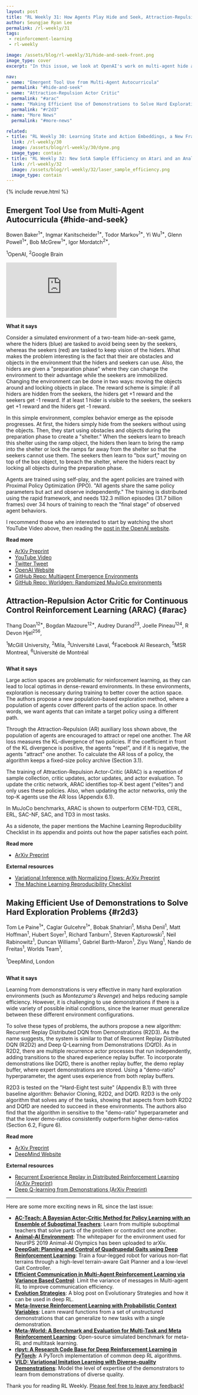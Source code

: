```yaml
---
layout: post
title: "RL Weekly 31: How Agents Play Hide and Seek, Attraction-Repulsion Actor Critic, and Efficient Learning from Demonstrations"
author: Seungjae Ryan Lee
permalink: /rl-weekly/31
tags:
 - reinforcement-learning
 - rl-weekly

image: /assets/blog/rl-weekly/31/hide-and-seek-front.png
image_type: cover
excerpt: "In this issue, we look at OpenAI's work on multi-agent hide and seek and the behaviors that emerge. We also look at Mila's population-based exploration that exceeds the performance of various TD3 and SAC baselines. Finally, we look at DeepMind's R2D3, a new algorithm to learn from demonstrations."

nav:
- name: "Emergent Tool Use from Multi-Agent Autocurricula"
  permalink: "#hide-and-seek"
- name: "Attraction-Repulsion Actor Critic"
  permalink: "#arac"
- name: "Making Efficient Use of Demonstrations to Solve Hard Exploration Problems"
  permalink: "#r2d3"
- name: "More News"
  permalink: "#more-news"

related:
- title: "RL Weekly 30: Learning State and Action Embeddings, a New Framework for RL in Games, and an Interactive Variant of Question Answering"
  link: /rl-weekly/30
  image: /assets/blog/rl-weekly/30/dyne.png
  image_type: contain
- title: "RL Weekly 32: New SotA Sample Efficiency on Atari and an Analysis of the Benefits of Hierarchical RL"
  link: /rl-weekly/32
  image: /assets/blog/rl-weekly/32/laser_sample_efficiency.png
  image_type: contain
---
```



{% include revue.html %}



## Emergent Tool Use from Multi-Agent Autocurricula {#hide-and-seek}

<p class="authors" style="font-size: 1em">
Bowen Baker<sup>1*</sup>,
Ingmar Kanitscheider<sup>1*</sup>,
Todor Markov<sup>1*</sup>,
Yi Wu<sup>1*</sup>,
Glenn Powell<sup>1*</sup>,
Bob McGrew<sup>1*</sup>,
Igor Mordatch<sup>2*</sup>,
</p>
<p class="authors__institutions" style="font-size: 1em">
    <sup>1</sup>OpenAI,
    <sup>2</sup>Google Brain
</p>


<div class="w100">
  <div class="youtube-responsive">
    <iframe src="https://www.youtube.com/embed/kopoLzvh5jY" frameborder="0" allow="autoplay; encrypted-media" allowfullscreen></iframe><br/>
  </div>
</div>
<div class="w90">
  <img src="{{ absolute_url }}/assets/blog/rl-weekly/31/hide-and-seek-1.gif" alt="">
</div>
<div class="w60">
  <img src="{{ absolute_url }}/assets/blog/rl-weekly/31/hide-and-seek-2.gif" alt="">
</div>


**What it says**

Consider a simulated environment of a two-team hide-an-seek game, where the hiders (blue) are tasked to avoid being seen by the seekers, whereas the seekers (red) are tasked to keep vision of the hiders. What makes the problem interesting is the fact that their are obstacles and objects in the environment that the hiders and seekers can use. Also, the hiders are given a "preparation phase" where they can change the environment to their advantage while the seekers are immobilized. Changing the environment can be done in two ways: moving the objects around and locking objects in place. The reward scheme is simple: if all hiders are hidden from the seekers, the hiders get +1 reward and the seekers get -1 reward. If at least 1 hider is visible to the seekers, the seekers get +1 reward and the hiders get -1 reward.

In this simple environment, complex behavior emerge as the episode progresses. At first, the hiders simply hide from the seekers without using the objects. Then, they start using obstacles and objects during the preparation phase to create a "shelter." When the seekers learn to breach this shelter using the ramp object, the hiders then learn to bring the ramp into the shelter or lock the ramps far away from the shelter so that the seekers cannot use them. The seekers then learn to "box surf," moving on top of the box object, to breach the shelter, where the hiders react by locking all objects during the preparation phase.

Agents are trained using self-play, and the agent policies are trained with Proximal Policy Optimization (PPO). "All agents share the same policy parameters but act and observe independently." The training is distributed using the rapid framework, and needs 132.3 million episodes (31.7 billion frames) over 34 hours of training to reach the "final stage" of observed agent behaviors.

I recommend those who are interested to start by watching the short YouTube Video above, then reading the [post in the OpenAI website](https://openai.com/blog/emergent-tool-use/).

**Read more**

- [ArXiv Preprint](https://arxiv.org/abs/1909.07528)
- [YouTube Video](https://www.youtube.com/watch?v=kopoLzvh5jY)
- [Twitter Tweet](https://twitter.com/OpenAI/status/1174815179483172864)
- [OpenAI Website](https://openai.com/blog/emergent-tool-use/)
- [GitHub Repo: Multiagent Emergence Environments](https://github.com/openai/multi-agent-emergence-environments)
- [GitHub Repo: Worldgen: Randomized MuJoCo environments](https://github.com/openai/mujoco-worldgen)




## Attraction-Repulsion Actor Critic for Continuous Control Reinforcement Learning (ARAC) {#arac}

<p class="authors" style="font-size: 1em">
Thang Doan<sup>12*</sup>,
Bogdan Mazoure<sup>12*</sup>,
Audrey Durand<sup>23</sup>,
Joelle Pineau<sup>124</sup>,
R Devon Hjel<sup>256</sup>,
</p>
<p class="authors__institutions" style="font-size: 1em">
    <sup>1</sup>McGill University,
    <sup>2</sup>Mila,
    <sup>3</sup>Université Laval,
    <sup>4</sup>Facebook AI Research,
    <sup>5</sup>MSR Montreal,
    <sup>6</sup>Université de Montréal
</p>

<div class="w70">
  <img src="{{ absolute_url }}/assets/blog/rl-weekly/31/arac-figure.png" alt="">
</div>
<div class="w30">
  <img src="{{ absolute_url }}/assets/blog/rl-weekly/31/arac-term.png" alt="">
</div>

**What it says**

Large action spaces are problematic for reinforcement learning, as they can lead to local optimas in dense-reward environments. In these environments, exploration is necessary during training to better cover the action space. The authors propose a new population-based exploration method, where a population of agents cover different parts of the action space. In other words, we want agents that can imitate a target policy using a different path.

Through the Attraction-Repulsion (AR) auxiliary loss shown above, the population of agents are encouraged to attract or repel one another. The AR loss measures the KL-divergence of two policies. If the coefficient in front of the KL divergence is positive, the agents "repel", and if it is negative, the agents "attract" one another. To calculate the AR loss of a policy, the algorithm keeps a fixed-size policy archive (Section 3.1).

The training of Attraction-Repulsion Actor-Critic (ARAC) is a repetition of sample collection, critic updates, actor updates, and actor evaluation. To update the critic network, ARAC identifies top-K best agent ("elites") and only uses these policies. Also, when updating the actor networks, only the top-K agents use the AR loss (Appendix 6.1).

In MuJoCo benchmarks, ARAC is shown to outperform CEM-TD3, CERL, ERL, SAC-NF, SAC, and TD3 in most tasks.

As a sidenote, the paper mentions the Machine Learning Reproducibility Checklist in its appendix and points out how the paper satisfies each point.

**Read more**

- [ArXiv Preprint](https://arxiv.org/abs/1909.07543)

**External resources**

- [Variational Inference with Normalizing Flows: ArXiv Preprint](https://arxiv.org/abs/1505.05770)
- [The Machine Learning Reproducibility Checklist](https://www.cs.mcgill.ca/~jpineau/ReproducibilityChecklist.pdf)




## Making Efficient Use of Demonstrations to Solve Hard Exploration Problems {#r2d3}

<p class="authors" style="font-size: 1em">
Tom Le Paine<sup>1*</sup>,
Caglar Gulcehre<sup>1*</sup>,
Bobak Shahriari<sup>1</sup>,
Misha Denil<sup>1</sup>,
Matt Hoffman<sup>1</sup>,
Hubert Soyer<sup>1</sup>,
Richard Tanburn<sup>1</sup>,
Steven Kapturowski<sup>1</sup>,
Neil Rabinowitz<sup>1</sup>,
Duncan Williams<sup>1</sup>,
Gabriel Barth-Maron<sup>1</sup>,
Ziyu Wang<sup>1</sup>,
Nando de Freitas<sup>1</sup>,
Worlds Team<sup>1</sup>,
</p>
<p class="authors__institutions" style="font-size: 1em">
    <sup>1</sup>DeepMind, London
</p>

<div class="w60">
  <img src="{{ absolute_url }}/assets/blog/rl-weekly/31/r2d3.png" alt="">
</div>
<div class="w60">
  <img src="{{ absolute_url }}/assets/blog/rl-weekly/31/r2d3-hard-eight.png" alt="">
</div>

**What it says**

Learning from demonstrations is very effective in many hard exploration environments (such as *Montezuma's Revenge*) and helps reducing sample efficiency. However, it is challenging to use demonstrations if there is a wide variety of possible initial conditions, since the learner must generalize between these different environment configurations.

To solve these types of problems, the authors propose a new algorithm: Recurrent Replay Distributed DQN from Demonstrations (R2D3). As the name suggests, the system is similar to that of Recurrent Replay Distributed DQN (R2D2) and Deep Q-Learning from Demonstrations (DQfD). As in R2D2, there are multiple recurrence actor processes that run independently, adding transitions to the shared experience replay buffer. To incorporate demonstrations like DQfD, there is another replay buffer, the demo replay buffer, where expert demonstrations are stored. Using a "demo-ratio" hyperparameter, the agent uses experience from both replay buffers.

R2D3 is tested on the "Hard-Eight test suite" (Appendix B.1) with three baseline algorithm: Behavior Cloning, R2D2, and DQfD. R2D3 is the only algorithm that solves any of the tasks, showing that aspects from both R2D2 and DQfD are needed to succeed in these environments. The authors also find that the algorithm in sensitive to the "demo-ratio" hyperparameter and that the lower demo-ratios consistently outperform higher demo-ratios (Section 6.2, Figure 6).

**Read more**

- [ArXiv Preprint](https://arxiv.org/abs/1909.01387)
- [DeepMind Website](https://deepmind.com/research/publications/Making-Efficient-Use-of-Demonstrations-to-Solve-Hard-Exploration-Problems)

**External resources**

- [Recurrent Experience Replay in Distributed Reinforcement Learning (ArXiv Preprint)](https://openreview.net/forum?id=r1lyTjAqYX)
- [Deep Q-learning from Demonstrations (ArXiv Preprint)](https://arxiv.org/abs/1704.03732)





------

<div id="more-news"></div>

Here are some more exciting news in RL since the last issue:

- [**AC-Teach: A Bayesian Actor-Critic Method for Policy Learning with an Ensemble of Suboptimal Teachers**](https://arxiv.org/abs/1909.04121): Learn from multiple suboptimal teachers that solve parts of the problem or contradict one another.
- [**Animal-AI Environment**](https://arxiv.org/abs/1909.07483): The whitepaper for the environment used for NeurIPS 2019 Animal-AI Olympics has been uploaded to arXiv.
- [**DeepGait: Planning and Control of Quadrupedal Gaits using Deep Reinforcement Learning**](https://arxiv.org/abs/1909.08399): Train a four-legged robot for various non-flat terrains through a high-level terrain-aware Gait Planner and a low-level Gait Controller.
- [**Efficient Communication in Multi-Agent Reinforcement Learning via Variance Based Control**](https://arxiv.org/abs/1909.02682): Limit the variance of messages in Multi-agent RL to improve communication efficiency.
- [**Evolution Strategies**](https://lilianweng.github.io/lil-log/2019/09/05/evolution-strategies.html): A blog post on Evolutionary Strategies and how it can be used in deep RL.
- [**Meta-Inverse Reinforcement Learning with Probabilistic Context Variables**](https://arxiv.org/abs/1909.09314): Learn reward functions from a set of unstructured demonstrations that can generalize to new tasks with a single demonstration.
- [**Meta-World: A Benchmark and Evaluation for Multi-Task and Meta Reinforcement Learning**](https://meta-world.github.io): Open-source simulated benchmark for meta-RL and multitask learning.
- [**rlpyt: A Research Code Base for Deep Reinforcement Learning in PyTorch**](https://github.com/astooke/rlpyt): A PyTorch implementation of common deep RL algorithms.
- [**VILD: Variational Imitation Learning with Diverse-quality Demonstrations**](https://arxiv.org/abs/1909.06769): Model the level of expertise of the demonstrators to learn from demonstrations of diverse quality.


<!-- - [**Blackbox Attacks on Reinforcement Learning Agents Using Approximated Temporal Information**](https://arxiv.org/abs/1909.02918): Adversarial samples can be used to create a "time bomb," triggering an agent to misbehave after a specific delay. -->
<!-- - [**Meta-Learning with Implicit Gradients**](https://arxiv.org/abs/1909.04630) -->
<!-- - [**Fixed-Horizon TD**](https://arxiv.org/abs/1909.03906): Predict cumulative reward of a fixed horizon to avoid  -->
<!-- - [Model Based Planning with Energy Based Models](https://arxiv.org/abs/1909.06878) -->
<!-- - [**Expert-Level Atari Imitation Learning from Demonstrations Only**](https://arxiv.org/abs/1909.03773) -->
<!-- - [**Learning Transferable Domain Priors for Safe Exploration in Reinforcement Learning**](https://arxiv.org/abs/1909.04307): Deduce generally undesirable actions from previously learned tasks for safer RL. -->
<!-- - [**DRLViz**](https://arxiv.org/abs/1909.02982) -->

<!-- **Applications to diverse fields:**
- [**Aerial Base Station Placement**](https://arxiv.org/abs/1909.08093)
- [**Automatic Configuration of Energy Harvesting Sensor**](https://arxiv.org/abs/1909.01968)
- [**Automatic Diagnosis of Acute Appendicitis in Abdominal CT**](https://arxiv.org/abs/1909.00617)
- [**Control of Probabilistic Boolean Networks**](https://arxiv.org/abs/1909.03331)
- [**Data Center Job Scheduling**](https://arxiv.org/abs/1909.07820)
- [**Driving in Dense Traffic**](https://arxiv.org/abs/1909.06710)
- [**Dynamic Pricing of Express Lanes with Multiple Access Locations**](https://arxiv.org/abs/1909.04760)
- [**Flight Control**](https://arxiv.org/abs/1909.06493)
- [**Image Captioning**](https://arxiv.org/abs/1909.03622)
- [**Learning to Rank for Information Retrieval**](https://arxiv.org/abs/1909.06859)
- [**Maximum Cut Problem**](https://arxiv.org/abs/1909.04063)
- [**Multi-Fingered Adaptive Tactile Grasping**](https://arxiv.org/abs/1909.04787)
- [**No-Press Diplomacy**](https://arxiv.org/abs/1909.02128)
- [**Off-road Autonomous Vehicles Traversability Analysis and Trajectory Planning**](https://arxiv.org/abs/1909.06953)
- [**Physical Activity Suggestion**](https://arxiv.org/abs/1909.03539)
- [**Semantic Segmentation**](https://arxiv.org/abs/1909.04108)
- [**Software-Defined Networks Control**](https://arxiv.org/abs/1909.01544)
- [**Solving Continual Combinatorial Selection**](https://arxiv.org/abs/1909.03638)
- [**Summarization**](https://arxiv.org/abs/1909.01610)
- [**Text-based Games**](https://arxiv.org/abs/1909.01646)
- [**Tracking Control of Autonomous Underwater Vehicles**](https://arxiv.org/abs/1909.03204)
- [**Transfer Learning**](https://arxiv.org/abs/1908.11406)
- [**Visual Navigation with Natural Multimodal Assistance**](https://arxiv.org/abs/1909.01871) -->

Thank you for reading RL Weekly. [Please feel free to leave any feedback!](https://forms.gle/yZiHUXbtph8msVHn9)
